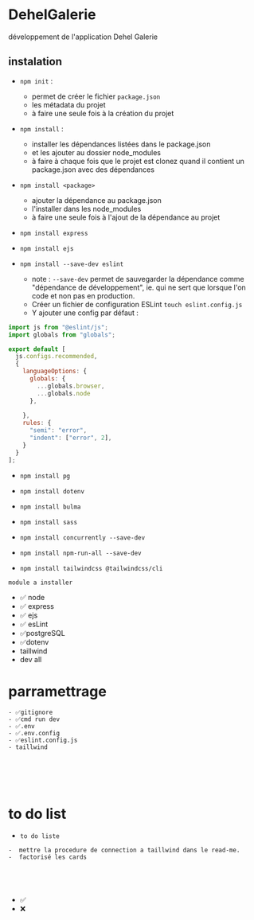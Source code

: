 # DehelGalerie
développement de l'application Dehel Galerie

## instalation


- `npm init` : 
  - permet de créer le fichier `package.json`
  - les métadata du projet
  - à faire une seule fois à la création du projet

- `npm install` :
  - installer les dépendances listées dans le package.json
  - et les ajouter au dossier node_modules
  - à faire à chaque fois que le projet est clonez quand il contient un package.json avec des dépendances

- `npm install <package>`
  - ajouter la dépendance au package.json
  - l'installer dans les node_modules
  - à faire une seule fois à l'ajout de la dépendance au projet


- `npm install express`

- `npm install ejs`

- `npm install --save-dev eslint`
  - note : `--save-dev` permet de sauvegarder la dépendance comme "dépendance de développement", ie. qui ne sert que lorsque l'on code et non pas en production.
  - Créer un fichier de configuration ESLint `touch eslint.config.js`
  - Y ajouter une config par défaut :

```js
import js from "@eslint/js";
import globals from "globals";

export default [
  js.configs.recommended,
  {
    languageOptions: {
      globals: {
        ...globals.browser,
        ...globals.node
      },
      
    },
    rules: {
      "semi": "error",
      "indent": ["error", 2],
    }
  }
];
```




- `npm install pg`

- `npm install dotenv`
- `npm install bulma`
- `npm install sass`
- `npm install concurrently --save-dev`
- `npm install npm-run-all --save-dev`
- `npm install tailwindcss @tailwindcss/cli`









 `module a installer`
  - ✅ node
  - ✅ express
  - ✅ ejs
  - ✅ esLint
  - ✅postgreSQL
  - ✅dotenv
  - taillwind
  - dev all



# parramettrage

```
- ✅gitignore
- ✅cmd run dev
- ✅.env
- ✅.env.config
- ✅eslint.config.js
- taillwind






```
# to do list
- `to do liste`
```
-  mettre la procedure de connection a taillwind dans le read-me.
-  factorisé les cards





```







- ✅
- ❌